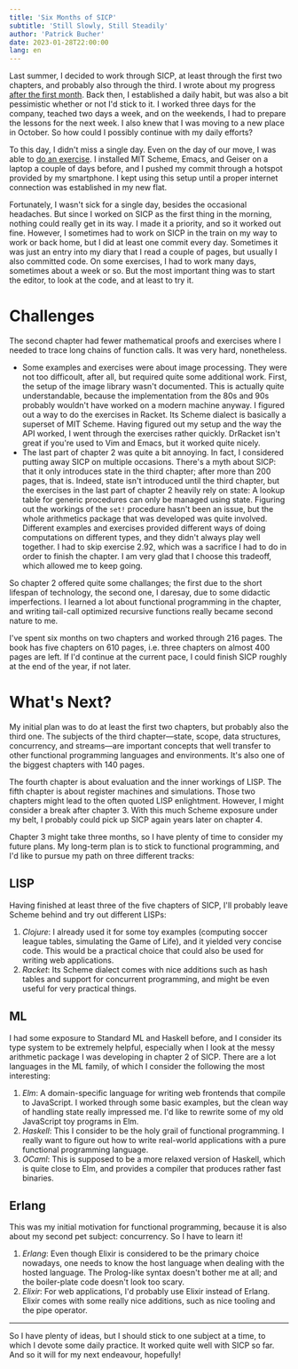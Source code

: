 ```yaml
---
title: 'Six Months of SICP'
subtitle: 'Still Slowly, Still Steadily'
author: 'Patrick Bucher'
date: 2023-01-28T22:00:00
lang: en
---
```


Last summer, I decided to work through SICP, at least through the first two
chapters, and probably also through the third. I wrote about my progress [after
the first month](./2022-08-30-one-month-of-sicp.html). Back then, I established a daily
habit, but was also a bit pessimistic whether or not I'd stick to it. I worked
three days for the company, teached two days a week, and on the weekends, I had
to prepare the lessons for the next week. I also knew that I was moving to a new
place in October. So how could I possibly continue with my daily efforts?

To this day, I didn't miss a single day. Even on the day of our move, I was able
to [do an
exercise](https://github.com/patrickbucher/sicp/blob/master/diary.md#2022-10-04-tu).
I installed MIT Scheme, Emacs, and Geiser on a laptop a couple of days before,
and I pushed my commit through a hotspot provided by my smartphone. I kept using
this setup until a proper internet connection was established in my new flat.

Fortunately, I wasn't sick for a single day, besides the occasional headaches.
But since I worked on SICP as the first thing in the morning, nothing could
really get in its way. I made it a priority, and so it worked out fine. However,
I sometimes had to work on SICP in the train on my way to work or back home, but
I did at least one commit every day. Sometimes it was just an entry into my
diary that I read a couple of pages, but usually I also committed code. On some
exercises, I had to work many days, sometimes about a week or so. But the most
important thing was to start the editor, to look at the code, and at least to
try it.

# Challenges

The second chapter had fewer mathematical proofs and exercises where I needed to
trace long chains of function calls. It was very hard, nonetheless.

- Some examples and exercises were about image processing. They were not too
  difficoult, after all, but required quite some additional work. First, the
  setup of the image library wasn't documented. This is actually quite
  understandable, because the implementation from the 80s and 90s probably
  wouldn't have worked on a modern machine anyway. I figured out a way to do the
  exercises in Racket. Its Scheme dialect is basically a superset of MIT Scheme.
  Having figured out my setup and the way the API worked, I went through the
  exercises rather quickly. DrRacket isn't great if you're used to Vim and
  Emacs, but it worked quite nicely.
- The last part of chapter 2 was quite a bit annoying. In fact, I considered
  putting away SICP on multiple occasions. There's a myth about SICP: that it
  only introduces state in the third chapter; after more than 200 pages, that
  is. Indeed, state isn't introduced until the third chapter, but the exercises
  in the last part of chapter 2 heavily rely on state: A lookup table for
  generic procedures can only be managed using state. Figuring out the workings
  of the `set!` procedure hasn't been an issue, but the whole arithmetics
  package that was developed was quite involved. Different examples and
  exercises provided different ways of doing computations on different types,
  and they didn't always play well together. I had to skip exercise 2.92, which
  was a sacrifice I had to do in order to finish the chapter. I am very glad
  that I choose this tradeoff, which allowed me to keep going.

So chapter 2 offered quite some challanges; the first due to the short lifespan
of technology, the second one, I daresay, due to some didactic imperfections. I
learned a lot about functional programming in the chapter, and writing tail-call
optimized recursive functions really became second nature to me.

I've spent six months on two chapters and worked through 216 pages. The book has
five chapters on 610 pages, i.e. three chapters on almost 400 pages are left. If
I'd continue at the current pace, I could finish SICP roughly at the end of the
year, if not later.

# What's Next?

My initial plan was to do at least the first two chapters, but probably also the
third one. The subjects of the third chapter—state, scope, data structures,
concurrency, and streams—are important concepts that well transfer to other
functional programming languages and environments. It's also one of the biggest
chapters with 140 pages.

The fourth chapter is about evaluation and the inner workings of LISP. The fifth
chapter is about register machines and simulations. Those two chapters might
lead to the often quoted LISP enlightment. However, I might consider a break
after chapter 3. With this much Scheme exposure under my belt, I probably could
pick up SICP again years later on chapter 4.

Chapter 3 might take three months, so I have plenty of time to consider my
future plans. My long-term plan is to stick to functional programming, and I'd
like to pursue my path on three different tracks:

## LISP

Having finished at least three of the five chapters of SICP, I'll probably leave
Scheme behind and try out different LISPs:

1. _Clojure_: I already used it for some toy examples (computing soccer league
   tables, simulating the Game of Life), and it yielded very concise code.  This
   would be a practical choice that could also be used for writing web
   applications.
2. _Racket_: Its Scheme dialect comes with nice additions such as hash tables
   and support for concurrent programming, and might be even useful for very
   practical things.

## ML

I had some exposure to Standard ML and Haskell before, and I consider its type
system to be extremely helpful, especially when I look at the messy arithmetic
package I was developing in chapter 2 of SICP. There are a lot languages in the
ML family, of which I consider the following the most interesting:

1. _Elm_: A domain-specific language for writing web frontends that compile to
   JavaScript. I worked through some basic examples, but the clean way of
   handling state really impressed me. I'd like to rewrite some of my old
   JavaScript toy programs in Elm.
2. _Haskell_: This I consider to be the holy grail of functional programming.  I
   really want to figure out how to write real-world applications with a pure
   functional programming language.
3. _OCaml_: This is supposed to be a more relaxed version of Haskell, which is
   quite close to Elm, and provides a compiler that produces rather fast
   binaries.

## Erlang

This was my initial motivation for functional programming, because it is also
about my second pet subject: concurrency. So I have to learn it!

1. _Erlang_: Even though Elixir is considered to be the primary choice nowadays,
   one needs to know the host language when dealing with the hosted language.
   The Prolog-like syntax doesn't bother me at all; and the boiler-plate code
   doesn't look too scary.
2. _Elixir_: For web applications, I'd probably use Elixir instead of Erlang.
   Elixir comes with some really nice additions, such as nice tooling and the
   pipe operator.

---

So I have plenty of ideas, but I should stick to one subject at a time, to which
I devote some daily practice. It worked quite well with SICP so far. And so it
will for my next endeavour, hopefully!
